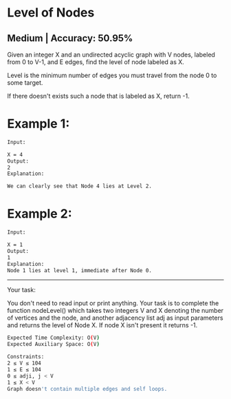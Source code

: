 # Level of Nodes

## Medium  |  Accuracy: 50.95%

<p>Given an integer X and an undirected acyclic graph with V nodes, labeled from 0 to V-1, and E edges, find the level of node labeled as X.</p>
<p>Level is the minimum number of edges you must travel from the node 0 to some target.</p>
<p>If there doesn't exists such a node that is labeled as X, return -1.</p>

# Example 1:

```bash
Input:

X = 4
Output:
2
Explanation:

We can clearly see that Node 4 lies at Level 2.
```

# Example 2:

```bash
Input:

X = 1
Output:
1
Explanation:
Node 1 lies at level 1, immediate after Node 0.
```

<hr>

<span>Your task:</span>
<p>You don't need to read input or print anything. Your task is to complete the function nodeLevel() which takes two integers V and X denoting the number of vertices and the node, and another adjacency list adj as input parameters and returns the level of Node X. If node X isn't present it returns -1.</p>

```bash
Expected Time Complexity: O(V)
Expected Auxiliary Space: O(V)

Constraints:
2 ≤ V ≤ 104
1 ≤ E ≤ 104
0 ≤ adji, j < V
1 ≤ X < V
Graph doesn't contain multiple edges and self loops.
```